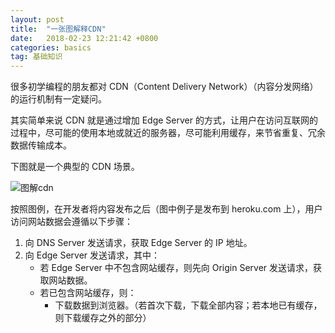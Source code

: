 ```yaml
---
layout: post
title:  "一张图解释CDN"
date:   2018-02-23 12:21:42 +0800
categories: basics
tag: 基础知识
---
```


很多初学编程的朋友都对 CDN（Content Delivery Network）（内容分发网络）的运行机制有一定疑问。

其实简单来说 CDN 就是通过增加 Edge Server 的方式，让用户在访问互联网的过程中，尽可能的使用本地或就近的服务器，尽可能利用缓存，来节省重复、冗余数据传输成本。

下图就是一个典型的 CDN 场景。

![图解cdn]({{site.url}}/assets/img/2018-02-23-CDN.PNG)

按照图例，在开发者将内容发布之后（图中例子是发布到 heroku.com 上），用户访问网站数据会遵循以下步骤：
1. 向 DNS Server 发送请求，获取 Edge Server 的 IP 地址。
2. 向 Edge Server 发送请求，其中：
    - 若 Edge Server 中不包含网站缓存，则先向 Origin Server 发送请求，获取网站数据。
    - 若已包含网站缓存，则：
        -  下载数据到浏览器。（若首次下载，下载全部内容；若本地已有缓存，则下载缓存之外的部分）

